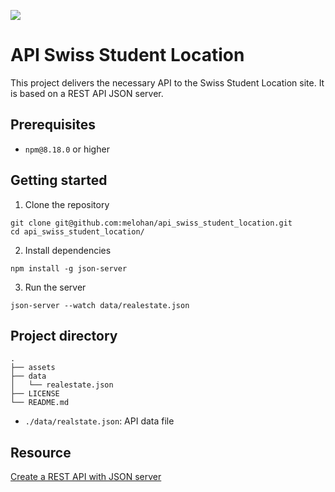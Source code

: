 ![](https://img.shields.io/github/license/melohan/api_swiss_student_location.svg)

# API Swiss Student Location

This project delivers the necessary API to the Swiss Student Location site. It is based on a REST API JSON server.

## Prerequisites

- `npm@8.18.0` or higher 

## Getting started

1. Clone the repository
```shell
git clone git@github.com:melohan/api_swiss_student_location.git
cd api_swiss_student_location/
```

2. Install dependencies
```shell
npm install -g json-server
```

3. Run the server
```shell
json-server --watch data/realestate.json
```

## Project directory

```shell
.
├── assets
├── data
│   └── realestate.json
├── LICENSE
└── README.md
```

- `./data/realstate.json`: API data file

## Resource
[Create a REST API with JSON server](https://medium.com/codingthesmartway-com-blog/create-a-rest-api-with-json-server-36da8680136d)
